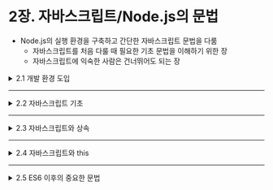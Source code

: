 # 2장. 자바스크립트/Node.js의 문법

* Node.js의 실행 환경을 구축하고 간단한 자바스크립트 문법을 다룸
  * 자바스크립트를 처음 다룰 때 필요한 기초 문법을 이해하기 위한 장
  * 자바스크립트에 익숙한 사람은 건너뛰어도 되는 장
 

<details>
<summary>2.1 개발 환경 도입</summary>
<div markdown="1">    

### 2.1.1 Node.js의 버전

</div>
</details>

___

<details>
<summary>2.2 자바스크립트 기초</summary>
<div markdown="1">    

### 2.2.1 변수

### 2.2.2 연산자

### 2.2.3 데이터 타입

### 2.2.4 Object

### 2.2.5 배열

### 2.2.6 함수

</div>
</details>

___

<details>
<summary>2.3 자바스크립트와 상속</summary>
<div markdown="1">    

### 2.3.1 자바스크립트와 class

</div>
</details>

___

<details>
<summary>2.4 자바스크립트와 this</summary>
<div markdown="1">    

</div>
</details>

___

<details>
<summary>2.5 ES6 이후의 중요한 문법</summary>
<div markdown="1">    

### 2.5.1 전개 구문

### 2.5.2 분할 대입

### 2.5.3 루프

</div>
</details>
